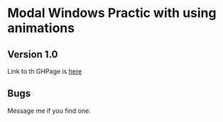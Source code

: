 Modal Windows Practic with using animations 
===

Version 1.0
---

Link to th GHPage is [here](https://yurasadilenko.github.io/Modal_Window/)

Bugs
---

Message me if you find one.
